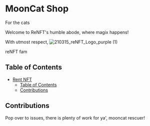 # MoonCat Shop

For the cats

Welcome to ReNFT's humble abode, where magix happens!

With utmost respect,
![210315_reNFT_Logo_purple (1)](https://user-images.githubusercontent.com/13678461/111640139-cd885a00-87f3-11eb-89dd-4373e4de378d.png)

reNFT fam

## Table of Contents

- [Rent NFT](#rent-nft)
  - [Table of Contents](#table-of-contents)
  - [Contributions](#contributions)

## Contributions

Pop over to issues, there is plenty of work for ya', mooncat rescuer!
